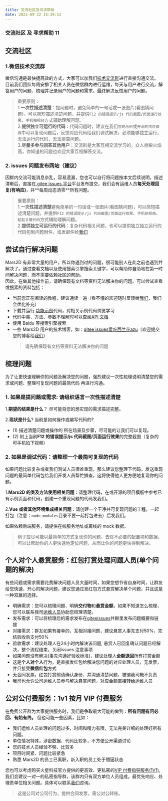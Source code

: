 ```yaml
---
title: 交流社区及寻求帮助
date: 2022-09-22 15:39:13
---
```


<h3> 交流社区 及 寻求帮助 11</h3>

## 交流社区
### 1.微信技术交流群

微信沟通是最快捷高效的方式，大家可以加我们[技术交流群](http://mars2d.cn/community.html)进行直接沟通交流。<br/>
目前我们团队每周安排了相关人员在微信群内进行运维，每天与用户进行交流，解答用户的问题、梳理并记录用户的问题和需求，最终解决反馈用户的问题。

> 重要原则：<br /> 1.**一次性描述清楚**：提问题时，避免简单的一句话或一张图片(看图猜问题)，可以简短描述清楚问题，并提供`F12 的错误提示/js 代码截图/页面运行效果`、`手机拍视频`方式辅助理解问题。 <br />
2.**提供独立可运行的代码**：代码问题时，建议在我们`官网示例`或`开源的项目模版`中可以复现问题后，反馈对应代码给我们调试解决，必须能够独立运行，无法运行的代码，无法排查问题。 <br />
3.**尽量多参与回答其他用户**：交流群是大家互相交流学习的，众人拾柴火焰高，你知道的问题也欢迎大家互相解答交流。

### 2. issues 问题发布网站（建议）
因群内交流可能消息杂乱，容易遗漏，您也可以自行将问题按本文后续说明，描述清晰后，直接在[ gitee issues 平台]()平台发布提交，我们会有运维人员**每天处理回复(有响应)**，并**每周动态清零\*\*所有问题。

> 重要原则：<br /> 1.**一次性描述清楚**避免简单的一句话或一张图片(看图猜问题)，可以简短描述清楚问题，并提供`F12 的错误提示/js 代码截图/页面运行效果`、`手机拍视频`、`粘贴关键代码`方式辅助理解问题。<br />
 2.**提供独立可运行的代码**：复杂代码相关问题，也可以提供独立独立运行的代码包到问题附件，或发邮件给[我们](http://mars2d.cn/contact.html)

## 尝试自行解决问题

Mars2D 有非常大量的用户，所以你遇到过的问题，很可能别人在此之前也遇到并解决了。通过查看文档以及使用搜索引擎搜索关键字，可以帮助你自助地在第一时间解决问题，而不需要依赖社区的帮助。<br />
因此，在做其他操作前，请确保现有文档等资料无法解决你的问题。可以尝试查看或搜索的资料包括：

- 当前您正在阅读的教程，建议通读一遍（看不懂的欢迎随时反馈给[我们](http://mars2d.cn/contact.html)，我们会优化补充）
- 下载并运行 [功能示例]()代码，对相关示例代码浏览学习
- 代码中类、方法、参数不理解时可以查阅[API 文档](http://mars2d.cn/api/Map.html)
- 使用 Baidu 等搜索引擎搜索
- 一些 Mars2D 用户的技术博客，如：[gitee issues](https://gitee.com/marsgis/mars2d/issues?state=all)[爱吃西兰花](https://www.yuque.com/yizhangxiatian/wl3uib)[azu](https://www.yuque.com/junjie-bsy9h/wqqpk5)（欢迎提交您的博客给[我们](http://mars2d.cn/contact.html)）
  > 请先确保现有文档等资料无法解决你的问题

## 梳理问题

为了让更快速理解你的问题及解决您的问题，强烈建议一次性梳理说明清楚您的需求或问题、整理可复现问题的最简代码 再进行沟通。

### 1. 如果是提问题或需求: 请组织语言一次性描述清楚

1.**期望的结果是什么**？ 尽可能将您的想实现的需求描述完整。

2.**现状是什么**? 当前是如何操作或编写代码的?

- (1) 描述清楚问题或操作的 所在场景及步骤，尽可能的让我们可以复现。
- (2) 附上当前**F12 的错误提示/js 代码截图/页面运行效果**的完整截图（复杂的可手机拍下视频）

### 2. 如果是调试代码：请整理一个最简可复现的代码

如果问题比较复杂或者我们测试人员很难重现，那么建议您整理下代码，发送重现问题的最简单代码包给我们开发人员帮忙排查，这将使得他人更方便地复现你的问题。

1.**Mars2D 的类及方法使用相关问题**：请整理代码，在或开源的项目模版中参考已有示例页面和代码，创建一个重现问题的代码发我们。

2.**Vue 或者其他环境集成相关问题**：请创建一个干净并可复现问题的工程，一起打包（注意：`node_modules`目录不要一起打包进去）后发我们。

如果依赖后端服务，请提供在线服务地址或离线的 mock 数据。

> 例子应尽可能以最简单的方式复现你的问题，去除不必要的配置项和数据，可以让帮助你的人更快速地定位问题，从而让你的问题更快得到解决。

## 个人对个人悬赏服务：红包打赏处理问题人员(单个问题的解决)

有些问题或需求需要花费解决问题人员大量时间，如果您想节省自身时间，让群友给您快速、开心的解决问题，建议您通过发红包方式悬赏解决单个问题，并且这是一种双赢的选择。

 - 明确需求：您可以梳理问题、明确**交付物**和**悬赏金额**，如果不知道怎么梳理，您可以联系我司[运维人员](http://marsgis.cn/img/weixin/kefu.png)协助您梳理清楚。
 - 发布需求：可以将梳理后的需求发布在[giteeissues](http://mars2d.cn/doc.html#start/help)并群里发布问题概要和链接
 - 对接需求：群友如果有接单的，互相对接问题，建议悬赏人事先支付50%，完结验收后支付50%
 - 验收需求：建议处理人在24小时内解决该问题, 悬赏人已回复确认问题已经解决，整个流程结束，关闭issues
注意事项
 - 如果问题没有解决(事先沟通好验收标准)，建议处理人**全额退回**所有打赏金额
 - 这是**个人对个人**行为，是直接发红包给解决您问题的对应处理人员，无发票，并只接受**微信红包**方式
 - 无合同发票，红包打赏前请确认身份、并沟通清楚问题，被骗我司概不负责
 - 我司也允许公司运维人员参与解决悬赏问题，对应金额直接转给运维人员

## 公对公付费服务：1v1 按月 VIP 付费服务

在免费公开群为大家提供服务时，我们是争取最大可能的做到：**所有问题有问必回、有始有终。**
但也可能一些因素，比如：<br />

- 我们运维人员处理的问题过多，时间和精力有限，无法完美详细的处理好所有问题。
- 单位情况特殊，涉密数据、代码比较多，不方便公开渠道讨论
- 您的技术人员经验不够、比较多
- 项目时间紧、问题比较紧急
- 熟悉 Mars2D 的员工已离职，新入职的员工处于懵逼状态

您也可以考虑购买火星科技官方提供的更高效、更私密的[VIP 付费指导服务(1V1)](http://mall.marsgis.cn/#/product/service-monthly), 我们会建议一对一的私密指导群，该群内只有双方单位人员组成，最优先响应、处理贵单位相关问题。具体可以联系[我们](http://mars2d.cn/contact.html)咨询。

> 这是公司对公司行为，提供合同发票，需公对公转账。
